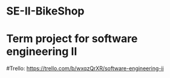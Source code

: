 # SE-II-BikeShop 
# Term project for software engineering II
#Trello: https://trello.com/b/wxqzQrXR/software-engineering-ii
